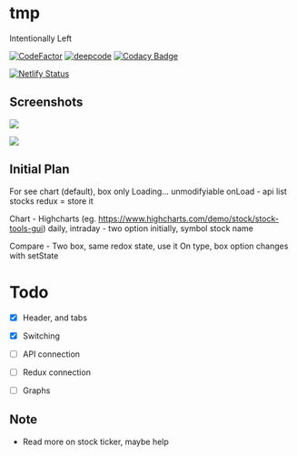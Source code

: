 # tmp
Intentionally Left

[![CodeFactor](https://www.codefactor.io/repository/github/adi-g15/tmp/badge)](https://www.codefactor.io/repository/github/adi-g15/tmp)
[![deepcode](https://www.deepcode.ai/api/gh/badge?key=eyJhbGciOiJIUzI1NiIsInR5cCI6IkpXVCJ9.eyJwbGF0Zm9ybTEiOiJnaCIsIm93bmVyMSI6ImFkaS1nMTUiLCJyZXBvMSI6InRtcCIsImluY2x1ZGVMaW50IjpmYWxzZSwiYXV0aG9ySWQiOjIyMzM5LCJpYXQiOjE2MjI5Njc3NDB9.ymT9AGVh2PXXOX8A71_WShNJea06EUbpHtIe3VYa8k8)](https://www.deepcode.ai/app/gh/adi-g15/tmp/_/dashboard?utm_content=gh%2Fadi-g15%2Ftmp)
[![Codacy Badge](https://app.codacy.com/project/badge/Grade/346c074125754316a744ee5a638a51dc)](https://www.codacy.com/gh/adi-g15/tmp/dashboard?utm_source=github.com&amp;utm_medium=referral&amp;utm_content=adi-g15/tmp&amp;utm_campaign=Badge_Grade)

[![Netlify Status](https://api.netlify.com/api/v1/badges/c6e9b1c8-ef77-44c3-ae51-9d3406e75e48/deploy-status)](https://app.netlify.com/sites/trusting-bhaskara-2891a5/deploys)


## Screenshots

![]("./ss/see_chart.png")

![]("./ss/compare.png")

## Initial Plan

For see chart (default), box only Loading... unmodifyiable
onLoad - api list stocks
redux = store it

Chart - Highcharts (eg. https://www.highcharts.com/demo/stock/stock-tools-gui)
daily, intraday - two option initially, symbol stock name

Compare - Two box, same redox state, use it
On type, box option changes with setState

# Todo

*[x] Header, and tabs

*[x] Switching

*[ ] API connection

*[ ] Redux connection

*[ ] Graphs

## Note

* Read more on stock ticker, maybe help
